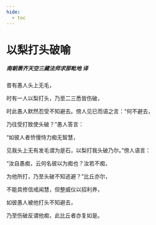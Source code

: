 ```yaml
---
hide:
  - toc
---
```


# **以梨打头破喻**

##### 南朝萧齐天空三藏法师求那毗地 译

昔有愚人头上无毛，

时有一人以梨打头，乃至二三悉皆伤破，

时此愚人默然忍受不知避去。傍人见已而语之言：“何不避去，

乃往受打致使头破？”愚人答言：

“如彼人者㤭慢恃力痴无智慧，

见我头上无有发毛谓为是石，以梨打我头破乃尔。”傍人语言：

“汝自愚痴，云何名彼以为痴也？汝若不痴，

为他所打，乃至头破不知逃避？”比丘亦尔，

不能具修信戒闻慧，但整威仪以招利养，

如彼愚人被他打头不知避去，

乃至伤破反谓他痴，此比丘者亦复如是。